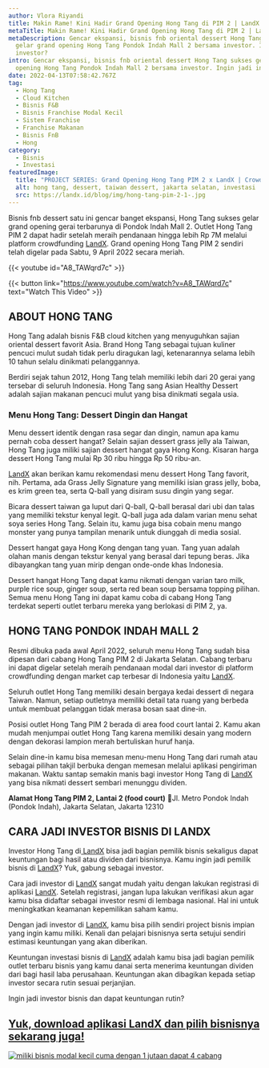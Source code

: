 ```yaml
---
author: Vlora Riyandi
title: Makin Rame! Kini Hadir Grand Opening Hong Tang di PIM 2 | LandX
metaTitle: Makin Rame! Kini Hadir Grand Opening Hong Tang di PIM 2 | LandX
metaDescription: Gencar ekspansi, bisnis fnb oriental dessert Hong Tang sukses
  gelar grand opening Hong Tang Pondok Indah Mall 2 bersama investor. Ingin jadi
  investor?
intro: Gencar ekspansi, bisnis fnb oriental dessert Hong Tang sukses gelar grand
  opening Hong Tang Pondok Indah Mall 2 bersama investor. Ingin jadi investor?.
date: 2022-04-13T07:58:42.767Z
tag:
  - Hong Tang
  - Cloud Kitchen
  - Bisnis F&B
  - Bisnis Franchise Modal Kecil
  - Sistem Franchise
  - Franchise Makanan
  - Bisnis FnB
  - Hong
category:
  - Bisnis
  - Investasi
featuredImage:
  title: "PROJECT SERIES: Grand Opening Hong Tang PIM 2 x LandX | Crowdfunding"
  alt: hong tang, dessert, taiwan dessert, jakarta selatan, investasi
  src: https://landx.id/blog/img/hong-tang-pim-2-1-.jpg
---
```

Bisnis fnb dessert satu ini gencar banget ekspansi, Hong Tang sukses gelar grand opening gerai terbarunya di Pondok Indah Mall 2. 
Outlet Hong Tang PIM 2 dapat hadir setelah meraih pendanaan hingga lebih Rp 7M melalui platform crowdfunding [LandX](https://landx.id/). Grand opening Hong Tang PIM 2 sendiri telah digelar pada Sabtu, 9 April 2022 secara meriah.

{{< youtube id="A8_TAWqrd7c" >}}

{{< button link="https://www.youtube.com/watch?v=A8_TAWqrd7c" text="Watch This Video" >}}

## ABOUT HONG TANG

Hong Tang adalah bisnis F&B cloud kitchen yang menyuguhkan sajian oriental dessert favorit Asia. Brand Hong Tang sebagai tujuan kuliner pencuci mulut sudah tidak perlu diragukan lagi, ketenarannya selama lebih 10 tahun selalu dinikmati pelanggannya.

Berdiri sejak tahun 2012, Hong Tang telah memiliki lebih dari 20 gerai yang tersebar di seluruh Indonesia. Hong Tang sang Asian Healthy Dessert adalah sajian makanan pencuci mulut yang bisa dinikmati segala usia.

### Menu Hong Tang: Dessert Dingin dan Hangat

Menu dessert identik dengan rasa segar dan dingin, namun apa kamu pernah coba dessert hangat? Selain sajian dessert grass jelly ala Taiwan, Hong Tang juga miliki sajian dessert hangat gaya Hong Kong. Kisaran harga dessert Hong Tang mulai Rp 30 ribu hingga Rp 50 ribu-an.

[LandX](https://landx.id/) akan berikan kamu rekomendasi menu dessert Hong Tang favorit, nih. Pertama, ada Grass Jelly Signature yang memiliki isian grass jelly, boba, es krim green tea, serta Q-ball yang disiram susu dingin yang segar.

Bicara dessert taiwan ga luput dari Q-ball, Q-ball berasal dari ubi dan talas yang memiliki tekstur kenyal legit. Q-ball juga ada dalam varian menu sehat soya series Hong Tang. Selain itu, kamu juga bisa cobain menu mango monster yang punya tampilan menarik untuk diunggah di media sosial.

Dessert hangat gaya Hong Kong dengan tang yuan. Tang yuan adalah olahan manis dengan tekstur kenyal yang berasal dari tepung beras. Jika dibayangkan tang yuan mirip dengan onde-onde khas Indonesia.

Dessert hangat Hong Tang dapat kamu nikmati dengan varian taro milk, purple rice soup, ginger soup, serta red bean soup bersama topping pilihan. Semua menu Hong Tang ini dapat kamu coba di cabang Hong Tang terdekat seperti outlet terbaru mereka yang berlokasi di PIM 2, ya. 

## HONG TANG PONDOK INDAH MALL 2

Resmi dibuka pada awal April 2022, seluruh menu Hong Tang sudah bisa dipesan dari cabang Hong Tang PIM 2 di Jakarta Selatan. Cabang terbaru ini dapat digelar setelah meraih pendanaan modal dari investor di platform crowdfunding dengan market cap terbesar di Indonesia yaitu [LandX](https://landx.id/).

Seluruh outlet Hong Tang memiliki desain bergaya kedai dessert di negara Taiwan. Namun, setiap outletnya memiliki detail tata ruang yang berbeda untuk membuat pelanggan tidak merasa bosan saat dine-in.

Posisi outlet Hong Tang PIM 2 berada di area food court lantai 2. Kamu akan mudah menjumpai outlet Hong Tang karena memiliki desain yang modern dengan dekorasi lampion merah bertuliskan huruf hanja.

Selain dine-in kamu bisa memesan menu-menu Hong Tang dari rumah atau sebagai pilihan takjil berbuka dengan memesan melalui aplikasi pengiriman makanan. Waktu santap semakin manis bagi investor Hong Tang di [LandX ](https://landx.id/)yang bisa nikmati dessert sembari menunggu dividen.

**Alamat Hong Tang PIM 2, Lantai 2 (food court)**
📍Jl. Metro Pondok Indah (Pondok Indah), Jakarta Selatan, Jakarta 12310

## CARA JADI INVESTOR BISNIS DI LANDX

Investor Hong Tang di[ LandX](https://landx.id/) bisa jadi bagian pemilik bisnis sekaligus dapat keuntungan bagi hasil atau dividen dari bisnisnya. Kamu ingin jadi pemilik bisnis di [LandX](https://landx.id/)? Yuk, gabung sebagai investor.

Cara jadi investor di [LandX](https://landx.id/) sangat mudah yaitu dengan lakukan registrasi di aplikasi [LandX](https://landx.id/). Setelah registrasi, jangan lupa lakukan verifikasi akun agar kamu bisa didaftar sebagai investor resmi di lembaga nasional. Hal ini untuk meningkatkan keamanan kepemilikan saham kamu.

Dengan jadi investor di [LandX](https://landx.id/), kamu bisa pilih sendiri project bisnis impian yang ingin kamu miliki. Kenali dan pelajari bisnisnya serta setujui sendiri estimasi keuntungan yang akan diberikan.

Keuntungan investasi bisnis di [LandX](https://landx.id/) adalah kamu bisa jadi bagian pemilik outlet terbaru bisnis yang kamu danai serta menerima keuntungan dividen dari bagi hasil laba perusahaan. Keuntungan akan dibagikan kepada setiap investor secara rutin sesuai perjanjian.

Ingin jadi investor bisnis dan dapat keuntungan rutin?

## [Yuk, download aplikasi LandX dan pilih bisnisnya sekarang juga!](https://app.landx.id/?utm_source=Organic+Page&utm_medium=Content+Blog&utm_campaign=BlogLandX&utm_id=Blog)

<!--StartFragment-->

[![miliki bisnis modal kecil cuma dengan 1 jutaan dapat 4 cabang ](https://accountgram-production.sfo2.cdn.digitaloceanspaces.com/landx_ghost/2021/11/jadi-owner-bisnis-hanya-1-jutaan-dengan-cuan-yang-sangat-menjanjikan.png)](https://app.landx.id/?utm_source=Organic+Page&utm_medium=Content+Blog&utm_campaign=BlogLandX&utm_id=Blog)

<!--EndFragment-->